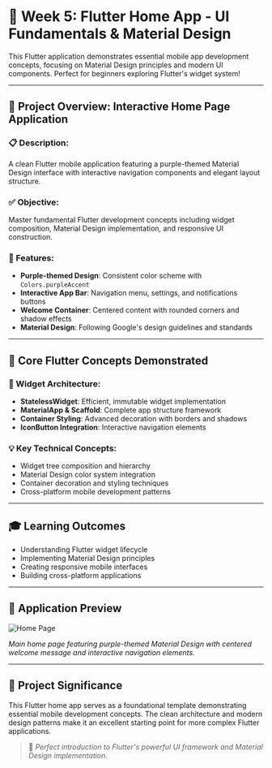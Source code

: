 # 📱 Week 5: Flutter Home App - UI Fundamentals & Material Design

This Flutter application demonstrates essential mobile app development concepts, focusing on Material Design principles and modern UI components. Perfect for beginners exploring Flutter's widget system!

---

## 🎯 Project Overview: Interactive Home Page Application

### 📋 Description:

A clean Flutter mobile application featuring a purple-themed Material Design interface with interactive navigation components and elegant layout structure.

### ✅ Objective:

Master fundamental Flutter development concepts including widget composition, Material Design implementation, and responsive UI construction.

### 📱 Features:

- **Purple-themed Design**: Consistent color scheme with `Colors.purpleAccent`
- **Interactive App Bar**: Navigation menu, settings, and notifications buttons
- **Welcome Container**: Centered content with rounded corners and shadow effects
- **Material Design**: Following Google's design guidelines and standards

---

## 🚀 Core Flutter Concepts Demonstrated

### 🔧 Widget Architecture:

- **StatelessWidget**: Efficient, immutable widget implementation
- **MaterialApp & Scaffold**: Complete app structure framework
- **Container Styling**: Advanced decoration with borders and shadows
- **IconButton Integration**: Interactive navigation elements

### 💡 Key Technical Concepts:

- Widget tree composition and hierarchy
- Material Design color system integration
- Container decoration and styling techniques
- Cross-platform mobile development patterns

---

## 🎓 Learning Outcomes

- Understanding Flutter widget lifecycle
- Implementing Material Design principles
- Creating responsive mobile interfaces
- Building cross-platform applications

---

## 📸 Application Preview

![Home Page](https://github.com/user-attachments/assets/e33e70a5-b744-4364-af2a-b6e8929b8025)

_Main home page featuring purple-themed Material Design with centered welcome message and interactive navigation elements._

---

## 🌟 Project Significance

This Flutter home app serves as a foundational template demonstrating essential mobile development concepts. The clean architecture and modern design patterns make it an excellent starting point for more complex Flutter applications.

> 🚀 _Perfect introduction to Flutter's powerful UI framework and Material Design implementation._

